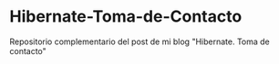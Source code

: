 # Hibernate-Toma-de-Contacto
Repositorio complementario del post de mi blog "Hibernate. Toma de contacto"
